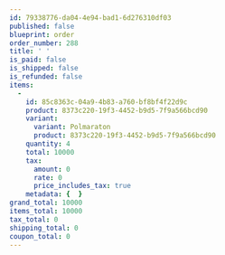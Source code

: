 ```yaml
---
id: 79338776-da04-4e94-bad1-6d276310df03
published: false
blueprint: order
order_number: 288
title: ' '
is_paid: false
is_shipped: false
is_refunded: false
items:
  -
    id: 85c8363c-04a9-4b83-a760-bf8bf4f22d9c
    product: 8373c220-19f3-4452-b9d5-7f9a566bcd90
    variant:
      variant: Polmaraton
      product: 8373c220-19f3-4452-b9d5-7f9a566bcd90
    quantity: 4
    total: 10000
    tax:
      amount: 0
      rate: 0
      price_includes_tax: true
    metadata: {  }
grand_total: 10000
items_total: 10000
tax_total: 0
shipping_total: 0
coupon_total: 0
---
```

